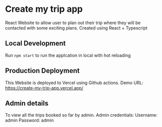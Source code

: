 # Create my trip app

React Website to allow user to plan out their trip where they will be contacted with some exciting plans. Created using React + Typescript

## Local Development
Run `npm start` to run the applcation in local with hot reloading

## Production Deployment
This Website is deployed to Vercel using Github actions. 
Demo URL: https://create-my-trip-app.vercel.app/

## Admin details
To view all the trips booked so far by admin.
Admin credentials:
Username: admin
Password: admin